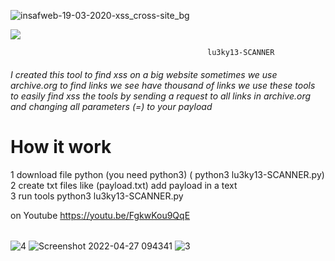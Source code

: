 ![insafweb-19-03-2020-xss_cross-site_bg](https://user-images.githubusercontent.com/60549548/165462787-dcc49017-8876-45de-ac01-9e3a7c79dd1a.jpg)



<a href="/Lu3ky13/"><img src="https://camo.githubusercontent.com/f5054ffcd4245c10d3ec85ef059e07aacf787b560f83ad4aec2236364437d097/68747470733a2f2f696d672e736869656c64732e696f2f62616467652f636f6e747269627574696f6e732d77656c636f6d652d627269676874677265656e2e7376673f7374796c653d666c6174" data-canonical-src="https://img.shields.io/badge/contributions-welcome-brightgreen.svg?style=flat" style="max-width: 100%;"></a> <br>



                                                lu3ky13-SCANNER
   
######  I created this tool to find xss on a big website sometimes we use archive.org  to find links we see have thousand of links we use these tools to easily find xss the tools by sending a request to all links in archive.org and changing all parameters (=) to your payload 

<h1> How it work </h1>

1 download file python (you need python3) ( python3 lu3ky13-SCANNER.py) <br>
2 create  txt files like (payload.txt) add payload in a text <br>
3 run tools  python3 lu3ky13-SCANNER.py <br>

on Youtube https://youtu.be/FgkwKou9QqE

###### 
![4](https://user-images.githubusercontent.com/60549548/165469556-f22d4a6d-30dc-41a7-a1e8-8b0d27e104a6.png)
![Screenshot 2022-04-27 094341](https://user-images.githubusercontent.com/60549548/165469571-8f81db9a-f8cc-4ad5-a762-a00b89a75227.png)
![3](https://user-images.githubusercontent.com/60549548/165469764-fa7ffdf6-c485-4dba-85f5-23db81b4903d.png)
